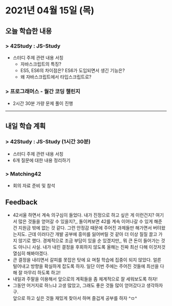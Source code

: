 # 2021년 04월 15일 (목) 

## 오늘 학습한 내용

### > 42Study : JS-Study 

- 스터디 주제 관련 내용 서칭
  - 자바스크립트의 특징?
  - ES5, ES6의 차이점은? ES6가 도입되면서 생긴 기능은?
  - 왜 자바스크립트에서 타입스크립트로?

### > 프로그래머스 - 월간 코딩 챌린지

- 2시간 30분 가량 문제 풀이 진행

---

## 내일 학습 계획

### > 42Study : JS-Study (1시간 30분)

- 스터디 주제 관련 내용 서칭
- 6개 질문에 대한 내용 정리하기

### > Matching42

- 회의 자료 준비 및 참석

## Feedback

- 42서울 하면서 계속 의구심이 들었다. 내가 진정으로 하고 싶은 게 이런건지? 여기서 많은 것들을 얻어갈 수 있을지?,, 돌이켜보면 42를 계속 이어나갈 수 있게 해준 건 지원금 밖에 없는 것 같다. 그런 안정감 때문에 주어진 과제들만 해가면서 버텨왔는지도. 근데 이러다간 개발 공부에 흥미를 잃어버릴 것 같아 더 이상 질질 끌고 가지 않기로 했다. 경제적으로 조금 부담이 있을 순 있겠지만,, 뭐 큰 돈이 들어가는 것도 아니니 사실. 내가 내린 결정을 후회하지 않도록 올해는 진짜 최선 다해 이것저것 열심히 해봐야겠다.
- 큰 결정을 내리면서 갈피를 못잡은 탓에 요 며칠 학습에 집중이 되지 않았다. 얼른 털어내고 방향을 확실하게 잡도록 하자. 일단 이번 주에는 주어진 것들에 최선을 다해 잘 마무리 하도록 하고!
- 내일과 주말을 이용해서 앞으로의 계획들을 좀 체계적으로 잘 세워보도록 하자!
- 그동안 어거지로 하느냐 고생 많았고, 그래도 좋은 것들 많이 얻어갔다고 생각하자구.  
  앞으로 하고 싶은 것들 재밌게 찾아서 하며 즐겁게 공부를 하자 ^ㅁ^

